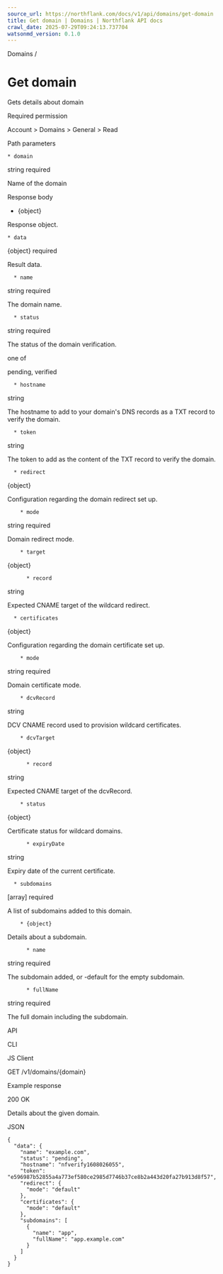 ```yaml
---
source_url: https://northflank.com/docs/v1/api/domains/get-domain
title: Get domain | Domains | Northflank API docs
crawl_date: 2025-07-29T09:24:13.737704
watsonmd_version: 0.1.0
---
```


Domains / 

# Get domain

Gets details about domain

Required permission

Account > Domains > General > Read

Path parameters

    * domain

string required

Name of the domain




Response body

  * {object}

Response object.

    * data

{object} required

Result data.

      * name

string required

The domain name.

      * status

string required

The status of the domain verification.

one of

pending, verified

      * hostname

string

The hostname to add to your domain's DNS records as a TXT record to verify the domain.

      * token

string

The token to add as the content of the TXT record to verify the domain.

      * redirect

{object}

Configuration regarding the domain redirect set up.

        * mode

string required

Domain redirect mode.

        * target

{object}

          * record

string

Expected CNAME target of the wildcard redirect.

      * certificates

{object}

Configuration regarding the domain certificate set up.

        * mode

string required

Domain certificate mode.

        * dcvRecord

string

DCV CNAME record used to provision wildcard certificates.

        * dcvTarget

{object}

          * record

string

Expected CNAME target of the dcvRecord.

        * status

{object}

Certificate status for wildcard domains.

          * expiryDate

string

Expiry date of the current certificate.

      * subdomains

[array] required

A list of subdomains added to this domain.

        * {object}

Details about a subdomain.

          * name

string required

The subdomain added, or -default for the empty subdomain.

          * fullName

string required

The full domain including the subdomain.




API

CLI

JS Client

GET /v1/domains/{domain}

Example response

200 OK

Details about the given domain.

JSON
    
    
    {
      "data": {
        "name": "example.com",
        "status": "pending",
        "hostname": "nfverify1608026055",
        "token": "e596987b52855a4a773ef580ce2985d7746b37ce8b2a443d20fa27b913d8f57",
        "redirect": {
          "mode": "default"
        },
        "certificates": {
          "mode": "default"
        },
        "subdomains": [
          {
            "name": "app",
            "fullName": "app.example.com"
          }
        ]
      }
    }